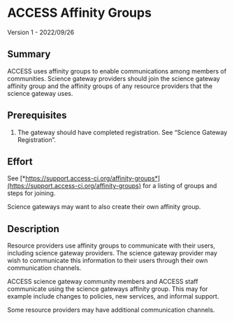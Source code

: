 # ACCESS Affinity Groups

Version 1 - 2022/09/26

## Summary

ACCESS uses affinity groups to enable communications among members of communities. Science gateway providers should join the science gateway affinity group and the affinity groups of any resource providers that the science gateway uses.

## Prerequisites

1.  The gateway should have completed registration. See “Science Gateway Registration”.

## Effort

See [*https://support.access-ci.org/affinity-groups*](https://support.access-ci.org/affinity-groups) for a listing of groups and steps for joining.

Science gateways may want to also create their own affinity group.

## Description

Resource providers use affinity groups to communicate with their users, including science gateway providers. The science gateway provider may wish to communicate this information to their users through their own communication channels.

ACCESS science gateway community members and ACCESS staff communicate using the science gateways affinity group. This may for example include changes to policies, new services, and informal support.

Some resource providers may have additional communication channels.
